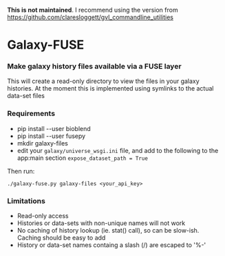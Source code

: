 **This is not maintained**.  I recommend using the version from https://github.com/claresloggett/gvl_commandline_utilities

# Galaxy-FUSE
### Make galaxy history files available via a FUSE layer

This will create a read-only directory to view the files in your galaxy histories.  At the moment this is implemented using symlinks to the actual data-set files

### Requirements

* pip install --user bioblend
* pip install --user fusepy
* mkdir galaxy-files
* edit your  `galaxy/universe_wsgi.ini` file, and add to the following to the app:main section `expose_dataset_path = True`

Then run:

    ./galaxy-fuse.py galaxy-files <your_api_key>


### Limitations

* Read-only access
* Histories or data-sets with non-unique names will not work
* No caching of history lookup (ie. stat() call), so can be slow-ish.  Caching should be easy to add
* History or data-set names containg a slash (/) are escaped to '%-'
